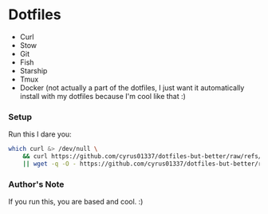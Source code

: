 # Dotfiles
- Curl
- Stow
- Git
- Fish
- Starship
- Tmux
- Docker (not actually a part of the dotfiles, I just want it automatically
install with my dotfiles because I'm cool like that :)

### Setup
Run this I dare you:
```sh
which curl &> /dev/null \
    && curl https://github.com/cyrus01337/dotfiles-but-better/raw/refs/heads/main/install.sh | bash \
    || wget -q -O - https://github.com/cyrus01337/dotfiles-but-better/raw/refs/heads/main/install.sh | bash
```

### Author's Note
If you run this, you are based and cool. :)
